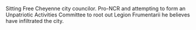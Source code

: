 Sitting Free Cheyenne city councilor. Pro-NCR and attempting to form an Unpatriotic Activities Committee to root out Legion Frumentarii he believes have infiltrated the city.  